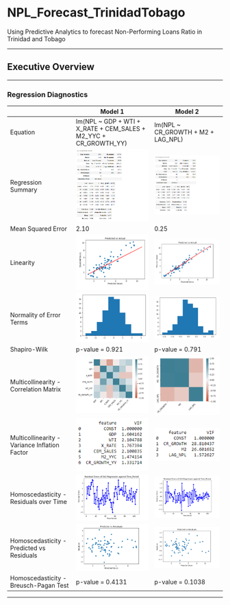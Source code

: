 # NPL_Forecast_TrinidadTobago
Using Predictive Analytics to forecast Non-Performing Loans Ratio in Trinidad and Tobago

----------------------------------------------------------------------------------------
## Executive Overview








---------------------------------------------------------------------------------------

### Regression Diagnostics ###

|           |  Model 1 |  Model 2 |
| --- | --- | --- |
| Equation | lm(NPL ~ GDP + WTI + X_RATE + CEM_SALES + M2_YYC + CR_GROWTH_YY) | lm(NPL ~ CR_GROWTH + M2 + LAG_NPL) |
| Regression Summary | <img src="https://github.com/GR8505/NPL_Forecast_TrinidadTobago/blob/main/Images1/ModelA1_Summary.png" alt="drawing" width="400"/> | <img src="https://github.com/GR8505/NPL_Forecast_TrinidadTobago/blob/main/Images1/ModelB2_Summary.png" alt="drawing" width="550"/> |
| Mean Squared Error | 2.10 | 0.25 |
| Linearity | <img src="https://github.com/GR8505/NPL_Forecast_TrinidadTobago/blob/main/Images1/ModelA1_Linearity.png" alt="drawing" width="400"/> | <img src="https://github.com/GR8505/NPL_Forecast_TrinidadTobago/blob/main/Images1/ModelB2_Linearity.png" alt="drawing" width="600"/> |
| Normality of Error Terms | ![](https://github.com/GR8505/NPL_Forecast_TrinidadTobago/blob/main/Images1/ModelA1_NormalityErrors.png) | ![](https://github.com/GR8505/NPL_Forecast_TrinidadTobago/blob/main/Images1/ModelB2_NormalityErrors.png) |
| Shapiro-Wilk | p-value = 0.921 | p-value = 0.791 |
| Multicollinearity - Correlation Matrix | <img src="https://github.com/GR8505/NPL_Forecast_TrinidadTobago/blob/main/Images1/ModelA1_Multicollinearity.png" alt="drawing" width="400"/> | <img src="https://github.com/GR8505/NPL_Forecast_TrinidadTobago/blob/main/Images1/ModelB2_Multicollinearity.png" alt="drawing" width="300"/> |
| Multicollinearity - Variance Inflation Factor | ![](https://github.com/GR8505/NPL_Forecast_TrinidadTobago/blob/main/Images1/ModelA1_VIF.png) | ![](https://github.com/GR8505/NPL_Forecast_TrinidadTobago/blob/main/Images1/ModelB2_VIF.png) |
| Homoscedasticity - Residuals over Time | ![](https://github.com/GR8505/NPL_Forecast_TrinidadTobago/blob/main/Images1/ModelA1_Residuals_Time.png) | ![](https://github.com/GR8505/NPL_Forecast_TrinidadTobago/blob/main/Images1/ModelB2_Residuals_Time.png) |
| Homoscedasticity - Predicted vs Residuals | ![](https://github.com/GR8505/NPL_Forecast_TrinidadTobago/blob/main/Images1/ModelA1_Residuals_Predicted.png) | ![](https://github.com/GR8505/NPL_Forecast_TrinidadTobago/blob/main/Images1/ModelB2_Residuals_Predicted.png) |
| Homoscedasticity - Breusch-Pagan Test |  p-value = 0.4131 |  p-value = 0.1038 |

---------------------------------------------------------------------------



